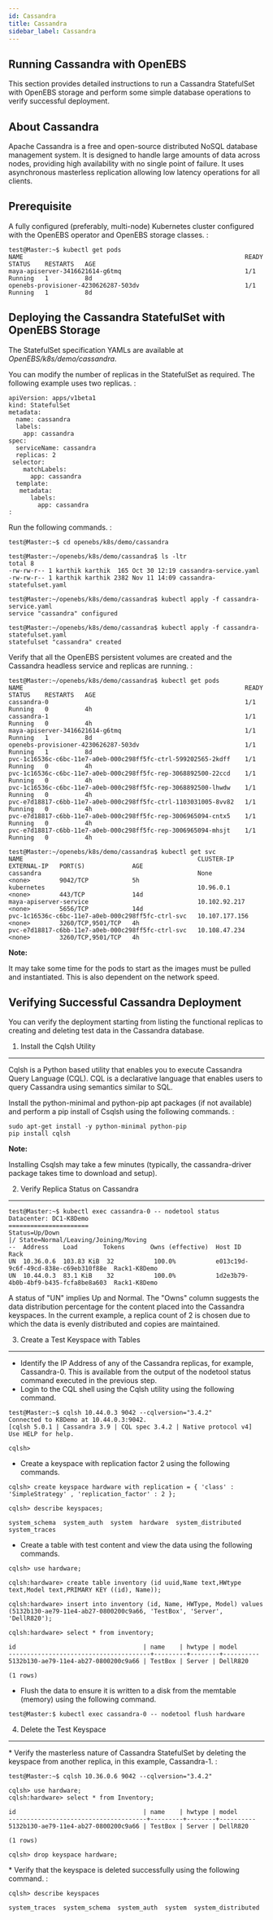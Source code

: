 ```yaml
---
id: Cassandra
title: Cassandra
sidebar_label: Cassandra
---
```


Running Cassandra with OpenEBS
------------------------------

This section provides detailed instructions to run a Cassandra
StatefulSet with OpenEBS storage and perform some simple database
operations to verify successful deployment.

About Cassandra
---------------

Apache Cassandra is a free and open-source distributed NoSQL database
management system. It is designed to handle large amounts of data across
nodes, providing high availability with no single point of failure. It
uses asynchronous masterless replication allowing low latency operations
for all clients.

Prerequisite
------------

A fully configured (preferably, multi-node) Kubernetes cluster
configured with the OpenEBS operator and OpenEBS storage classes. :

    test@Master:~$ kubectl get pods
    NAME                                                             READY     STATUS    RESTARTS   AGE
    maya-apiserver-3416621614-g6tmq                                  1/1       Running   1          8d
    openebs-provisioner-4230626287-503dv                             1/1       Running   1          8d

Deploying the Cassandra StatefulSet with OpenEBS Storage
--------------------------------------------------------

The StatefulSet specification YAMLs are available at
*OpenEBS/k8s/demo/cassandra*.

You can modify the number of replicas in the StatefulSet as required.
The following example uses two replicas. :

    apiVersion: apps/v1beta1
    kind: StatefulSet
    metadata:
      name: cassandra
      labels:
        app: cassandra
    spec:
      serviceName: cassandra
      replicas: 2
     selector:
        matchLabels:
          app: cassandra
      template:
       metadata:
          labels:
            app: cassandra
    :   

Run the following commands. :

    test@Master:~$ cd openebs/k8s/demo/cassandra

    test@Master:~/openebs/k8s/demo/cassandra$ ls -ltr
    total 8
    -rw-rw-r-- 1 karthik karthik  165 Oct 30 12:19 cassandra-service.yaml
    -rw-rw-r-- 1 karthik karthik 2382 Nov 11 14:09 cassandra-statefulset.yaml
    
    test@Master:~/openebs/k8s/demo/cassandra$ kubectl apply -f cassandra-service.yaml
    service "cassandra" configured
    
    test@Master:~/openebs/k8s/demo/cassandra$ kubectl apply -f cassandra-statefulset.yaml
    statefulset "cassandra" created

Verify that all the OpenEBS persistent volumes are created and the
Cassandra headless service and replicas are running. :

    test@Master:~/openebs/k8s/demo/cassandra$ kubectl get pods
    NAME                                                             READY     STATUS    RESTARTS   AGE
    cassandra-0                                                      1/1       Running   0          4h
    cassandra-1                                                      1/1       Running   0          4h
    maya-apiserver-3416621614-g6tmq                                  1/1       Running   1          8d
    openebs-provisioner-4230626287-503dv                             1/1       Running   1          8d
    pvc-1c16536c-c6bc-11e7-a0eb-000c298ff5fc-ctrl-599202565-2kdff    1/1       Running   0          4h
    pvc-1c16536c-c6bc-11e7-a0eb-000c298ff5fc-rep-3068892500-22ccd    1/1       Running   0          4h
    pvc-1c16536c-c6bc-11e7-a0eb-000c298ff5fc-rep-3068892500-lhwdw    1/1       Running   0          4h
    pvc-e7d18817-c6bb-11e7-a0eb-000c298ff5fc-ctrl-1103031005-8vv82   1/1       Running   0          4h
    pvc-e7d18817-c6bb-11e7-a0eb-000c298ff5fc-rep-3006965094-cntx5    1/1       Running   0          4h
    pvc-e7d18817-c6bb-11e7-a0eb-000c298ff5fc-rep-3006965094-mhsjt    1/1       Running   0          4h
    
    test@Master:~/openebs/k8s/demo/cassandra$ kubectl get svc
    NAME                                                CLUSTER-IP       EXTERNAL-IP   PORT(S)             AGE
    cassandra                                           None             <none>        9042/TCP            5h
    kubernetes                                          10.96.0.1        <none>        443/TCP             14d
    maya-apiserver-service                              10.102.92.217    <none>        5656/TCP            14d
    pvc-1c16536c-c6bc-11e7-a0eb-000c298ff5fc-ctrl-svc   10.107.177.156   <none>        3260/TCP,9501/TCP   4h
    pvc-e7d18817-c6bb-11e7-a0eb-000c298ff5fc-ctrl-svc   10.108.47.234    <none>        3260/TCP,9501/TCP   4h

**Note:**

It may take some time for the pods to start as the images must be pulled
and instantiated. This is also dependent on the network speed.

Verifying Successful Cassandra Deployment
-----------------------------------------

You can verify the deployment starting from listing the functional
replicas to creating and deleting test data in the Cassandra database.

1. Install the Cqlsh Utility
----------------------------

Cqlsh is a Python based utility that enables you to execute Cassandra
Query Language (CQL). CQL is a declarative language that enables users
to query Cassandra using semantics similar to SQL.

Install the python-minimal and python-pip apt packages (if not
available) and perform a pip install of Csqlsh using the following
commands. :

    sudo apt-get install -y python-minimal python-pip 
    pip install cqlsh

**Note:**

Installing Csqlsh may take a few minutes (typically, the
cassandra-driver package takes time to download and setup).

2. Verify Replica Status on Cassandra
-------------------------------------

    test@Master:~$ kubectl exec cassandra-0 -- nodetool status
    Datacenter: DC1-K8Demo
    ======================
    Status=Up/Down
    |/ State=Normal/Leaving/Joining/Moving
    --  Address    Load       Tokens       Owns (effective)  Host ID                               Rack
    UN  10.36.0.6  103.83 KiB  32           100.0%           e013c19d-9c6f-49cd-838e-c69eb310f88e  Rack1-K8Demo
    UN  10.44.0.3  83.1 KiB    32           100.0%           1d2e3b79-4b0b-4bf9-b435-fcfa8be8a603  Rack1-K8Demo

A status of "UN" implies Up and Normal. The "Owns" column suggests the
data distribution percentage for the content placed into the Cassandra
keyspaces. In the current example, a replica count of 2 is chosen due to
which the data is evenly distributed and copies are maintained.

3. Create a Test Keyspace with Tables
-------------------------------------

-   Identify the IP Address of any of the Cassandra replicas, for
    example, Cassandra-0. This is available from the output of the
    nodetool status command executed in the previous step.
-   Login to the CQL shell using the Cqlsh utility using the following
    command.

<!-- -->

    test@Master:~$ cqlsh 10.44.0.3 9042 --cqlversion="3.4.2"
    Connected to K8Demo at 10.44.0.3:9042.
    [cqlsh 5.0.1 | Cassandra 3.9 | CQL spec 3.4.2 | Native protocol v4]
    Use HELP for help.
    
    cqlsh>

-   Create a keyspace with replication factor 2 using the following
    commands.

<!-- -->

    cqlsh> create keyspace hardware with replication = { 'class' : 'SimpleStrategy' , 'replication_factor' : 2 };

    cqlsh> describe keyspaces;

    system_schema  system_auth  system  hardware  system_distributed  system_traces

-   Create a table with test content and view the data using the
    following commands.

<!-- -->

    cqlsh> use hardware;

    cqlsh:hardware> create table inventory (id uuid,Name text,HWtype text,Model text,PRIMARY KEY ((id), Name));

    cqlsh:hardware> insert into inventory (id, Name, HWType, Model) values (5132b130-ae79-11e4-ab27-0800200c9a66, 'TestBox', 'Server', 'DellR820');

    cqlsh:hardware> select * from inventory;

    id                                   | name    | hwtype | model
    ---------------------------------------+---------+--------+----------
    5132b130-ae79-11e4-ab27-0800200c9a66 | TestBox | Server | DellR820
    
    (1 rows) 

-   Flush the data to ensure it is written to a disk from the memtable
    (memory) using the following command.

<!-- -->

    test@Master:$ kubectl exec cassandra-0 -- nodetool flush hardware

4. Delete the Test Keyspace
---------------------------

\* Verify the masterless nature of Cassandra StatefulSet by deleting the
keyspace from another replica, in this example, Cassandra-1. :

    test@Master:~$ cqlsh 10.36.0.6 9042 --cqlversion="3.4.2"

    cqlsh> use hardware;
    cqlsh:hardware> select * from Inventory;
    
    id                                   | name    | hwtype | model
    --------------------------------------+---------+--------+----------
    5132b130-ae79-11e4-ab27-0800200c9a66 | TestBox | Server | DellR820
    
    (1 rows)
    
    cqlsh> drop keyspace hardware;

\* Verify that the keyspace is deleted successfully using the following
command. :

    cqlsh> describe keyspaces

    system_traces  system_schema  system_auth  system  system_distributed
<script> (function(h,o,t,j,a,r){ h.hj=h.hj||function(){(h.hj.q=h.hj.q||[]).push(arguments)}; h._hjSettings={hjid:785693,hjsv:6}; a=o.getElementsByTagName('head')[0]; r=o.createElement('script');r.async=1; r.src=t+h._hjSettings.hjid+j+h._hjSettings.hjsv; a.appendChild(r); })(window,document,'[https://static.hotjar.com/c/hotjar-','.js?sv='](https://static.hotjar.com/c/hotjar-','.js?sv=%27)); </script>